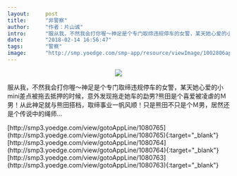 ```yaml
---
layout:     post
title:      "非警察"
author:     "作者：片山诚"
intro:      "服从我，不然我会打你喔～神足是个专门取缔违规停车的女警，某天她心爱的小mini差点被拖去抵押的时候，意外发现拖走她车的勐男?熊田是个喜爱被凌虐的Ｍ男！从此神足就与熊田搭档，取缔事业一帆风顺！只是熊田不只是个Ｍ男，居然还是个传说中的绳师…"
date:       "2018-02-14 16:56:47"
tags:       "警察"
image:      "http://smp.yoedge.com/smp-app/resource/viewImage/1002806appline.png"
---
```

<div style="text-align: center">
<p><img src="http://smp.yoedge.com/smp-app/resource/viewImage/1002806appline.png"/></p>
</div>
<p class="post-meta">
<span>服从我，不然我会打你喔～神足是个专门取缔违规停车的女警，某天她心爱的小mini差点被拖去抵押的时候，意外发现拖走她车的勐男?熊田是个喜爱被凌虐的Ｍ男！从此神足就与熊田搭档，取缔事业一帆风顺！只是熊田不只是个Ｍ男，居然还是个传说中的绳师…</span>
</p>
[http://smp3.yoedge.com/view/gotoAppLine/1080765](http://smp3.yoedge.com/view/gotoAppLine/1080765){:target="_blank"}
[http://smp3.yoedge.com/view/gotoAppLine/1080764](http://smp3.yoedge.com/view/gotoAppLine/1080764){:target="_blank"}
[http://smp3.yoedge.com/view/gotoAppLine/1080763](http://smp3.yoedge.com/view/gotoAppLine/1080763){:target="_blank"}



